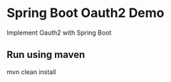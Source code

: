 # Spring Boot Oauth2 Demo

Implement Oauth2 with Spring Boot 

## Run using maven

mvn clean install
